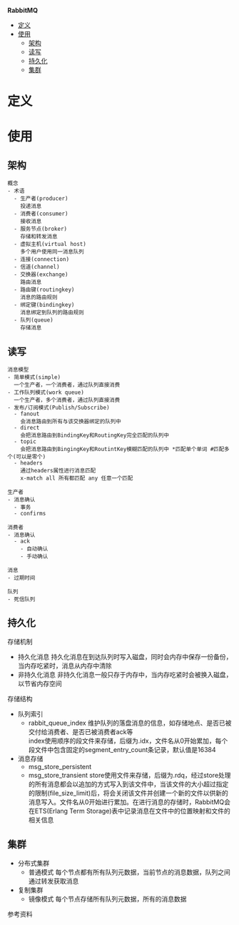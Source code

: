 **RabbitMQ**
- [定义](#定义)
- [使用](#使用)
  - [架构](#架构)
  - [读写](#读写)
  - [持久化](#持久化)
  - [集群](#集群)

# 定义 #

# 使用 #
## 架构 ##
```
概念
- 术语
  - 生产者(producer)  
    投递消息
  - 消费者(consumer)  
    接收消息  
  - 服务节点(broker)  
    存储和转发消息
  - 虚拟主机(virtual host) 
    多个用户使用同一消息队列
  - 连接(connection)
  - 信道(channel)
  - 交换器(exchange) 
    路由消息
  - 路由键(routingkey)  
    消息的路由规则
  - 绑定键(bindingkey)  
    消息绑定到队列的路由规则
  - 队列(queue)  
    存储消息
```

## 读写 ##
```
消息模型
- 简单模式(simple)
  一个生产者，一个消费者，通过队列直接消费
- 工作队列模式(work queue)
  一个生产者，多个消费者，通过队列直接消费
- 发布/订阅模式(Publish/Subscribe)
  - fanout  
    会消息路由到所有与该交换器绑定的队列中
  - direct  
    会把消息路由到BindingKey和RoutingKey完全匹配的队列中
  - topic  
    会把消息路由到BingingKey和RoutintKey模糊匹配的队列中 *匹配单个单词 #匹配多个(可以是零个)
  - headers  
    通过headers属性进行消息匹配 
    x-match all 所有都匹配 any 任意一个匹配

生产者
- 消息确认
  - 事务
  - confirms

消费者
- 消息确认
  - ack
    - 自动确认
    - 手动确认

消息
- 过期时间

队列
- 死信队列
```

## 持久化 ##
存储机制
- 持久化消息
  持久化消息在到达队列时写入磁盘，同时会内存中保存一份备份，当内存吃紧时，消息从内存中清除
- 非持久化消息
  非持久化消息一般只存于内存中，当内存吃紧时会被换入磁盘，以节省内存空间

存储结构
- 队列索引
  - rabbit_queue_index
    维护队列的落盘消息的信息，如存储地点、是否已被交付给消费者、是否已被消费者ack等  
    index使用顺序的段文件来存储，后缀为.idx，文件名从0开始累加，每个段文件中包含固定的segment_entry_count条记录，默认值是16384  
- 消息存储 
  - msg_store_persistent
  - msg_store_transient
  store使用文件来存储，后缀为.rdq，经过store处理的所有消息都会以追加的方式写入到该文件中，当该文件的大小超过指定的限制(file_size_limit)后，将会关闭该文件并创建一个新的文件以供新的消息写入。文件名从0开始进行累加。在进行消息的存储时，RabbitMQ会在ETS(Erlang Term Storage)表中记录消息在文件中的位置映射和文件的相关信息  

## 集群 ##
- 分布式集群
  - 普通模式
    每个节点都有所有队列元数据，当前节点的消息数据，队列之间通过转发获取消息
- 复制集群  
  - 镜像模式
    每个节点存储所有队列元数据，所有的消息数据

参考资料  
